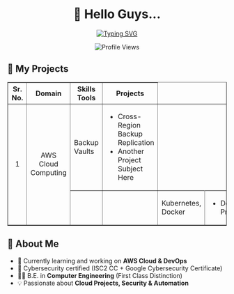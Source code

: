 <h1 align="center">👋 Hello Guys...</h1>

<p align="center">
  <a href="https://git.io/typing-svg">
    <img src="https://readme-typing-svg.demolab.com?font=Iceland&size=45&pause=1000&color=F75407&center=true&vCenter=true&width=1000&height=60&lines=I+am+AWS+Cloud+and+DevOps+Engineer!" alt="Typing SVG" />
  </a>
</p>

<p align="center">
  <img src="https://komarev.com/ghpvc/?username=koustubhjuvekar&label=Profile%20Views&color=F75407&style=flat" alt="Profile Views" />
</p>

## 📑 My Projects
<table width="100%" border="1">
   <thead>
     <tr>
       <th width="10%" align="center">Sr. No.</th>
       <th width="20%" align="center">Domain</th>
       <th width="35%" align="center">Skills Tools</th>
       <th width="100%" align="center">Projects</th>
     </tr>
   </thead>
  <tbody>
    <tr>
      <td rowspan="2" align="center">1</td>
      <td rowspan="2" align="center">AWS Cloud Computing</td>
      <td>Backup Vaults</td>
      <td>
       <ul>
        <li>
          <a href="https://github.com/koustubhjuvekar/My-Projects/tree/d77d8dc30f6f315d006c1905d5e9dd41f419c6aa/Project%20-%201" style="text-decoration:none; color:inherit;"> Cross-Region Backup Replication
          </a>
        </li>
        <li>
          <a href="https://github.com/koustubhjuvekar/My-Projects/tree/ANOTHER_COMMIT_ID/Project%20-%202" style="text-decoration:none; color:inherit;"> Another Project Subject Here
          </a>
        </li>
      </ul>
      </td>
    </tr>
    <tr>
      <!-- line --> 
     <td></td>
     <td></td> 
      <td>Kubernetes, Docker</td>
      <td>
       <ul>
        <li>
          <a href="https://github.com/koustubhjuvekar/My-Projects/tree/d77d8dc30f6f315d006c1905d5e9dd41f419c6aa/Project%20-%201" style="text-decoration:none; color:inherit;">Devops Project
          </a>
        </li>
      </ul>
        </a>
      </td>
    </tr>
  </tbody>
</table>


## 🚀 About Me  
- 🌱 Currently learning and working on **AWS Cloud & DevOps**  
- 🔐 Cybersecurity certified (ISC2 CC + Google Cybersecurity Certificate)  
- 👨‍🎓 B.E. in **Computer Engineering** (First Class Distinction)  
- 💡 Passionate about **Cloud Projects, Security & Automation**  
